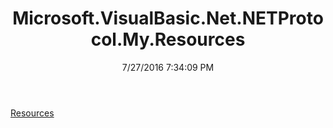 ﻿---
title: Microsoft.VisualBasic.Net.NETProtocol.My.Resources
date: 7/27/2016 7:34:09 PM
---

[Resources](T-Microsoft.VisualBasic.Net.NETProtocol.My.Resources.Resources.html)
